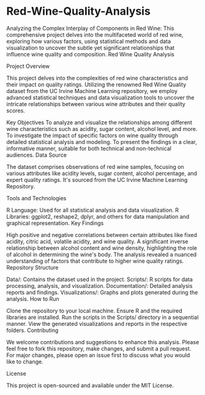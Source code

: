 # Red-Wine-Quality-Analysis
Analyzing the Complex Interplay of Components in Red Wine: This comprehensive project delves into the multifaceted world of red wine, exploring how various factors, using statistical methods and data visualization to uncover the subtle yet significant relationships that influence wine quality and composition.
Red Wine Quality Analysis

Project Overview

This project delves into the complexities of red wine characteristics and their impact on quality ratings. Utilizing the renowned Red Wine Quality dataset from the UC Irvine Machine Learning repository, we employ advanced statistical techniques and data visualization tools to uncover the intricate relationships between various wine attributes and their quality scores.

Key Objectives
To analyze and visualize the relationships among different wine characteristics such as acidity, sugar content, alcohol level, and more.
To investigate the impact of specific factors on wine quality through detailed statistical analysis and modeling.
To present the findings in a clear, informative manner, suitable for both technical and non-technical audiences.
Data Source

The dataset comprises observations of red wine samples, focusing on various attributes like acidity levels, sugar content, alcohol percentage, and expert quality ratings. It's sourced from the UC Irvine Machine Learning Repository.

Tools and Technologies

R Language: Used for all statistical analysis and data visualization.
R Libraries: ggplot2, reshape2, dplyr, and others for data manipulation and graphical representation.
Key Findings

High positive and negative correlations between certain attributes like fixed acidity, citric acid, volatile acidity, and wine quality.
A significant inverse relationship between alcohol content and wine density, highlighting the role of alcohol in determining the wine's body.
The analysis revealed a nuanced understanding of factors that contribute to higher wine quality ratings.
Repository Structure

Data/: Contains the dataset used in the project.
Scripts/: R scripts for data processing, analysis, and visualization.
Documentation/: Detailed analysis reports and findings.
Visualizations/: Graphs and plots generated during the analysis.
How to Run

Clone the repository to your local machine.
Ensure R and the required libraries are installed.
Run the scripts in the Scripts/ directory in a sequential manner.
View the generated visualizations and reports in the respective folders.
Contributing

We welcome contributions and suggestions to enhance this analysis. Please feel free to fork this repository, make changes, and submit a pull request. For major changes, please open an issue first to discuss what you would like to change.

License

This project is open-sourced and available under the MIT License.

